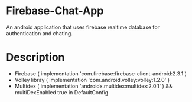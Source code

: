 # Firebase-Chat-App

An android application that uses firebase realtime database for authentication and chating.

# Description

- Firebase ( implementation 'com.firebase:firebase-client-android:2.3.1')
- Volley libray ( implementation 'com.android.volley:volley:1.2.0' )
- Multidex ( implementation 'androidx.multidex:multidex:2.0.1' ) && multiDexEnabled true in DefaultConfig
